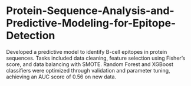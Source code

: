 # Protein-Sequence-Analysis-and-Predictive-Modeling-for-Epitope-Detection
Developed a predictive model to identify B-cell epitopes in protein sequences. Tasks included data cleaning, feature selection using Fisher’s score, and data balancing with SMOTE. Random Forest and XGBoost classifiers were optimized through validation and parameter tuning, achieving an AUC score of 0.56 on new data.
